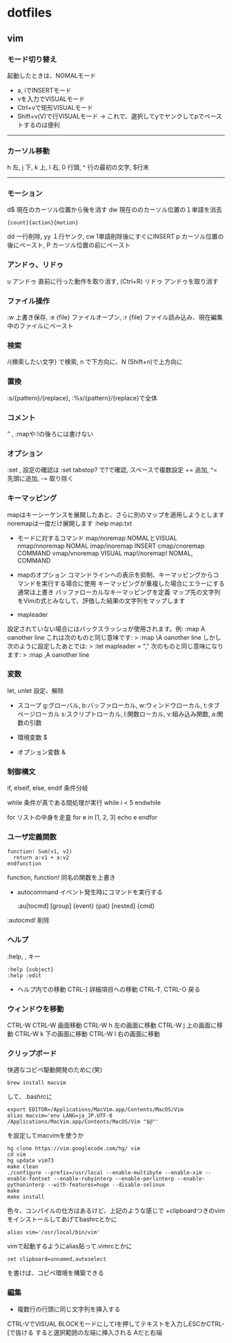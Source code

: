 # dotfiles

## vim

### モード切り替え
起動したときは、NOMALモード
* a, iでINSERTモード
* vを入力でVISUALモード
* Ctrl+vで矩形VISUALモード
* Shift+v(V)で行VISUALモード → これで、選択してyでヤンクしてpでペーストするのは便利

---

### カーソル移動
h 左, j 下, k 上, l 右, 0 行頭, ^ 行の最初の文字, $行末

---

### モーション
d$ 現在のカーソル位置から後を消す
dw 現在ののカーソル位置の１単語を消去

    {count}{action}{motion}

dd 一行削除, yy １行ヤンク,  cw 1単語削除後にすぐにINSERT
p カーソル位置の後にペースト, P カーソル位置の前にペースト

### アンドゥ、リドゥ
u アンドゥ 直前に行った動作を取り消す, <C-R>(Ctrl+R) リドゥ アンドゥを取り消す

### ファイル操作
:w 上書き保存, :e {file} ファイルオープン, :r {file} ファイル読み込み、現在編集中のファイルにペースト

### 検索
/{検索したい文字} で検索, n で下方向に、N (Shift+n)で上方向に

### 置換
:s/{pattern}/{replace}, :%s/{pattern}/{replace}で全体

### コメント
" , :mapや:!の後ろには書けない

### オプション
:set , 設定の確認は :set tabstop? で?で確認, スペースで複数設定
+= 追加, ^= 先頭に追加, -= 取り除く

### キーマッピング
mapはキーシーケンスを展開したあと、さらに別のマップを適用しようとします
noremapは一度だけ展開します
:help map.txt
* モードに対するコマンド
map/noremap NOMALとVISUAL
nmap/nnoremap NOMAL
imap/inoremap INSERT
cmap/cnoremap COMMAND
vmap/vnoremap VISUAL
map!/noremap! NOMAL, COMMAND
* mapのオプション
<slient> コマンドラインへの表示を抑制、キーマッピングからコマンドを実行する場合に使用
<unique> キーマッピングが重複した場合にエラーにする 通常は上書き
<buffer> バッファローカルなキーマッピングを定義
<expr> マップ先の文字列をVimの式とみなして、評価した結果の文字列をマップします

* mapleader

設定されていない場合にはバックスラッシュが使用されます。例:
:map <Leader>A  oanother line<Esc>
これは次のものと同じ意味です: >
:map \A  oanother line<Esc>
しかし次のように設定したあとでは: >
:let mapleader = ","
次のものと同じ意味になります: >
:map ,A  oanother line<Esc>

### 変数
let, unlet 設定、解除

* スコープ
g:グローバル, b:バッファローカル, w:ウィンドウローカル, t:タブページローカル
s:スクリプトローカル, l:関数ローカル, v:組み込み関数, a:関数の引数

* 環境変数
$

* オプション変数
&

### 制御構文

if, elseif, else, endif 条件分岐

while 条件が真である間処理が実行
    while i < 5
    endwhile

for リストの中身を走査
    for e in [1, 2, 3]
      echo e
    endfor

### ユーザ定義関数

    function! Sum(v1, v2)
      return a:v1 + a:v2
    endfunction

function, function! 同名の関数を上書き

* autocommand
イベント発生時にコマンドを実行する

    :au[tocmd] [group] {event} {pat} [nested] {cmd}

:autocmd! 削除

### ヘルプ
:help,  <F1>, <Help> キー

    :help {subject}
    :help :edit

* ヘルプ内での移動
CTRL-] 詳細項目への移動
CTRL-T, CTRL-O 戻る

### ウィンドウを移動

CTRL-W CTRL-W 画面移動
CTRL-W h 左の画面に移動
CTRL-W j 上の画面に移動
CTRL-W k 下の画面に移動
CTRL-W l 右の画面に移動

### クリップボード

快適なコピペ駆動開発のために(笑)

    brew install macvim

して、.bashrcに

    export EDITOR=/Applications/MacVim.app/Contents/MacOS/Vim
    alias macvim='env LANG=ja_JP.UTF-8 /Applications/MacVim.app/Contents/MacOS/Vim "$@"'

を設定してmacvimを使うか

    hg clone https://vim.googlecode.com/hg/ vim
    cd vim
    hg update vim73
    make clean
    ./configure --prefix=/usr/local --enable-multibyte --enable-xim --enable-fontset --enable-rubyinterp --enable-perlinterp --enable-pythoninterp --with-features=huge --disable-selinux
    make
    make install

色々、コンパイルの仕方はあるけど、上記のような感じで +clipboardつきのvimをインストールしてあげてbashrcとかに

    alias vim='/usr/local/bin/vim'

vimで起動するようにalias貼って.vimrcとかに

    set clipboard=unnamed,autoselect

を書けば、コピペ環境を構築できる

### 編集

* 複数行の行頭に同じ文字列を挿入する

CTRL-VでVISUAL BLOCKモードにしてIを押してテキストを入力しESCかCTRL-[で抜ける
すると選択範囲の左端に挿入される Aだと右端


